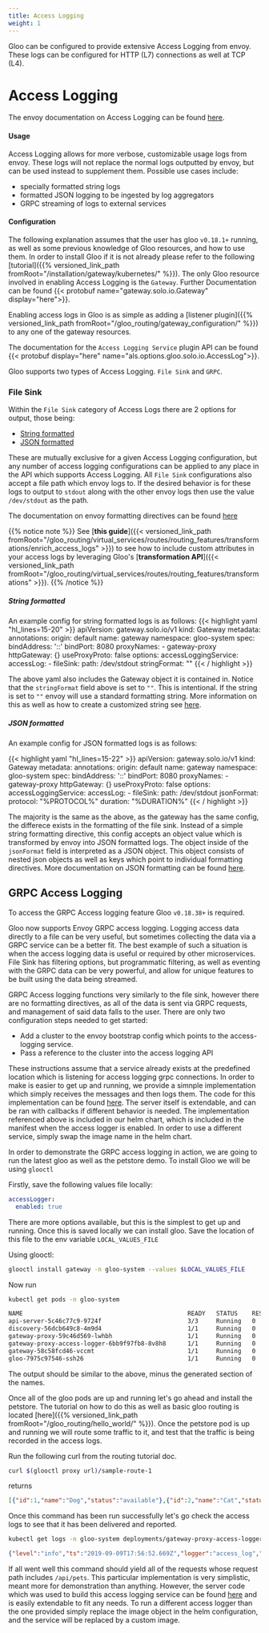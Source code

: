 ```yaml
---
title: Access Logging
weight: 1
---
```


Gloo can be configured to provide extensive Access Logging from envoy. These logs can be configured for 
HTTP (L7) connections as well at TCP (L4).


# Access Logging

The envoy documentation on Access Logging can be found 
[here](https://www.envoyproxy.io/docs/envoy/v1.10.0/configuration/access_log#config-access-log-default-format).

#### Usage

Access Logging allows for more verbose, customizable usage logs from envoy. These logs will not replace the normal logs outputted by envoy, but can be used instead to supplement them. 
Possible use cases include:

*  specially formatted string logs
*  formatted JSON logging to be ingested by log aggregators
*  GRPC streaming of logs to external services

#### Configuration

The following explanation assumes that the user has gloo `v0.18.1+` running, as well as some previous knowledge of Gloo resources, and how to use them. In order to install Gloo if it is not already please refer to the following [tutorial]({{% versioned_link_path fromRoot="/installation/gateway/kubernetes/" %}}). The only Gloo resource involved in enabling Access Logging is the `Gateway`. Further Documentation can be found {{< protobuf name="gateway.solo.io.Gateway" display="here">}}.

Enabling access logs in Gloo is as simple as adding a [listener plugin]({{% versioned_link_path fromRoot="/gloo_routing/gateway_configuration/" %}}) to any one of the gateway resources.

The documentation for the `Access Logging Service` plugin API can be found {{< protobuf display="here" name="als.options.gloo.solo.io.AccessLog">}}.

Gloo supports two types of Access Logging. `File Sink` and `GRPC`.

### File Sink

Within the `File Sink` category of Access Logs there are 2 options for output, those being:

* [String formatted](#string-formatted)
* [JSON formatted](#json-formatted)

These are mutually exclusive for a given Access Logging configuration, but any number of access logging configurations can be applied to any place in the API which supports Access Logging. All `File Sink` configurations also accept a file path which envoy logs to. If the desired behavior is for these logs to output to `stdout` along with the other envoy logs then use the value `/dev/stdout` as the path.

The documentation on envoy formatting directives can be found [here](https://www.envoyproxy.io/docs/envoy/v1.10.0/configuration/access_log#format-dictionaries)

{{% notice note %}}
See [**this guide**]({{< versioned_link_path fromRoot="/gloo_routing/virtual_services/routes/routing_features/transformations/enrich_access_logs" >}})
to see how to include custom attributes in your access logs by leveraging Gloo's 
[**transformation API**]({{< versioned_link_path fromRoot="/gloo_routing/virtual_services/routes/routing_features/transformations" >}}).
{{% /notice %}}

##### String formatted

An example config for string formatted logs is as follows:
{{< highlight yaml "hl_lines=15-20" >}}
apiVersion: gateway.solo.io/v1
kind: Gateway
metadata:
  annotations:
    origin: default
  name: gateway
  namespace: gloo-system
spec:
  bindAddress: '::'
  bindPort: 8080
  proxyNames: 
    - gateway-proxy
  httpGateway: {}
  useProxyProto: false
  options:
    accessLoggingService:
      accessLog:
      - fileSink:
          path: /dev/stdout
          stringFormat: ""
{{< / highlight >}}


The above yaml also includes the Gateway object it is contained in. Notice that the `stringFormat` field above is set to `""`. This is intentional. If the string is set to `""` envoy will use a standard formatting string. More information on this as well as how to create a customized string see [here](https://www.envoyproxy.io/docs/envoy/v1.10.0/configuration/access_log#default-format-string).

##### JSON formatted

An example config for JSON formatted logs is as follows:

{{< highlight yaml "hl_lines=15-22" >}}
apiVersion: gateway.solo.io/v1
kind: Gateway
metadata:
  annotations:
    origin: default
  name: gateway
  namespace: gloo-system
spec:
  bindAddress: '::'
  bindPort: 8080
  proxyNames: 
    - gateway-proxy
  httpGateway: {}
  useProxyProto: false
  options:
    accessLoggingService:
      accessLog:
      - fileSink:
          path: /dev/stdout
          jsonFormat:
            protocol: "%PROTOCOL%"
            duration: "%DURATION%"
{{< / highlight >}}

The majority is the same as the above, as the gateway has the same config, the differece exists in the formatting of the file sink. Instead of a simple string formatting directive, this config accepts an object value which is transformed by envoy into JSON formatted logs. The object inside of the `jsonFormat` field is interpreted as a JSON object. This object consists of nested json objects as well as keys which point to individual formatting directives. More documentation on JSON formatting can be found [here](https://www.envoyproxy.io/docs/envoy/v1.10.0/configuration/access_log#format-dictionaries).


## GRPC Access Logging

To access the GRPC Access logging feature Gloo `v0.18.38+` is required.

Gloo now supports Envoy GRPC access logging. Logging access data directly to a file can be very useful, but sometimes collecting the data via a GRPC service can be a better fit. 
The best example of such a situation is when the access logging data is useful or required by other microservices. File Sink has filtering options, but programmatic filtering, as well as 
eventing with the GRPC data can be very powerful, and allow for unique features to be built using the data being streamed.

GRPC Access logging functions very similarly to the file sink, however there are no formatting directives, as all of the data is sent via GRPC requests, and management of said data falls to the user.
There are only two configuration steps needed to get started:

 * Add a cluster to the envoy bootstrap config which points to the access-logging service.
 * Pass a reference to the cluster into the access logging API

These instructions assume that a service already exists at the predefined location which is listening for access logging grpc connections. In order to make is easier to get up and running, we provide
a simnple implementation which simply receives the messages and then logs them. The code for this implementation can be found [here](https://github.com/solo-io/gloo/tree/master/projects/accesslogger/pkg/loggingservice).
The server itself is extendable, and can be ran with callbacks if different behavior is needed. The implementation referenced above is included in our helm chart, which is included in the manifest when
the access logger is enabled. In order to use a different service, simply swap the image name in the helm chart.

In order to demonstrate the GRPC access logging in action, we are going to run the latest gloo as well as the petstore demo.
To install Gloo we will be using `glooctl`

Firstly, save the following values file locally:
```yaml
accessLogger:
  enabled: true
```
There are more options available, but this is the simplest to get up and running. Once this is saved locally we can install gloo.
Save the location of this file to the env variable `LOCAL_VALUES_FILE`

Using glooctl:
```bash
glooctl install gateway -n gloo-system --values $LOCAL_VALUES_FILE
```

Now run
```bash
kubectl get pods -n gloo-system

NAME                                              READY   STATUS    RESTARTS   AGE
api-server-5c46c77c9-9724f                        3/3     Running   0          2m49s
discovery-56dcb649c8-4m9d4                        1/1     Running   0          2m49s
gateway-proxy-59c46d569-lwhbh                     1/1     Running   0          2m49s
gateway-proxy-access-logger-6bb9f97fb8-8v8h8      1/1     Running   0          2m49s
gateway-58c58fcd46-vccmt                          1/1     Running   0          2m49s
gloo-7975c97546-ssh26                             1/1     Running   0          2m49s
```
The output should be similar to the above, minus the generated section of the names.

Once all of the gloo pods are up and running let's go ahead and install the petstore. The tutorial on how to do this as well as basic gloo routing is located [here]({{% versioned_link_path fromRoot="/gloo_routing/hello_world/" %}}).
Once the petstore pod is up and running we will route some traffic to it, and test that the traffic is being recorded in the access logs.

Run the following curl from the routing tutorial doc.
```bash
curl $(glooctl proxy url)/sample-route-1
```

returns

```json
[{"id":1,"name":"Dog","status":"available"},{"id":2,"name":"Cat","status":"pending"}]
```

Once this command has been run successfully let's go check the access logs to see that it has been delivered and reported.

```bash
kubectl get logs -n gloo-system deployments/gateway-proxy-access-logger | grep /api/pets
```
```json
{"level":"info","ts":"2019-09-09T17:56:52.669Z","logger":"access_log","caller":"runner/run.go:50","msg":"received http request","logger_name":"test","node_id":"gateway-proxy-59c46d569-kmjhb.gloo-system","node_cluster":"gateway","node_locality":"<nil>","node_metadata":"&Struct{Fields:map[string]*Value{role: &Value{Kind:&Value_StringValue{StringValue:gloo-system~gateway-proxy,},XXX_unrecognized:[],},},XXX_unrecognized:[],}","protocol_version":"HTTP11","request_path":"/api/pets","request_method":"GET","response_status":"&UInt32Value{Value:200,XXX_unrecognized:[],}"}
```

If all went well this command should yield all of the requests whose request path includes `/api/pets`. This particular implementation is very simplistic, meant more for demonstration than anything.
However, the server code which was used to build this access logging service can be found [here](https://github.com/solo-io/gloo/blob/v1.2.12/projects/accesslogger/pkg/loggingservice/server.go)
and is easily extendable to fit any needs. To run a different access logger than the one provided simply replace the image object in the helm configuration, and the service will be replaced by a custom image.
